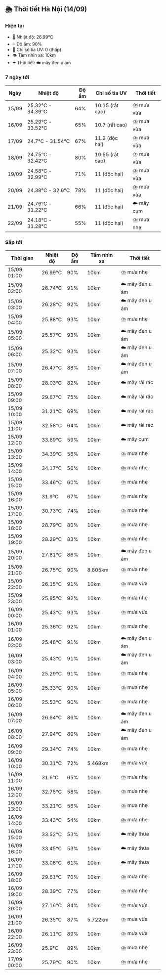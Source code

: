## 🌦️ Thời tiết Hà Nội (14/09)

### Hiện tại

- 🌡️ Nhiệt độ: 26.99℃
- 💦 Độ ẩm: 90%
- 🌟 Chỉ số tia UV: 0 (thấp)
- 👁️ Tầm nhìn xa: 10km
- ☂️ Thời tiết: ☁️ mây đen u ám

### 7 ngày tới

| Ngày | Nhiệt độ | Độ ẩm | Chỉ số tia UV | Thời tiết |
| --- | --- | --- | --- | --- |
| 15/09 | 25.32℃ - 34.39℃ | 64% | 10.15 (rất cao) | ⛈️ mưa vừa |
| 16/09 | 25.29℃ - 33.52℃ | 65% | 10.7 (rất cao) | ⛈️ mưa vừa |
| 17/09 | 24.7℃ - 31.54℃ | 67% | 11.2 (độc hại) | ⛈️ mưa vừa |
| 18/09 | 24.75℃ - 32.42℃ | 80% | 10.55 (rất cao) | ⛈️ mưa vừa |
| 19/09 | 24.58℃ - 32.99℃ | 71% | 11 (độc hại) | ⛈️ mưa vừa |
| 20/09 | 24.38℃ - 32.6℃ | 78% | 11 (độc hại) | ⛈️ mưa vừa |
| 21/09 | 24.76℃ - 31.22℃ | 66% | 11 (độc hại) | ☁️ mây cụm |
| 22/09 | 24.18℃ - 31.28℃ | 55% | 11 (độc hại) | ⛈️ mưa nhẹ |

### Sắp tới

| Thời gian | Nhiệt độ | Độ ẩm | Tầm nhìn xa | Thời tiết |
| --- | --- | --- | --- | --- |
| 15/09 01:00 | 26.99℃ | 90% | 10km | ⛈️ mưa nhẹ |
| 15/09 02:00 | 26.74℃ | 91% | 10km | ☁️ mây đen u ám |
| 15/09 03:00 | 26.28℃ | 92% | 10km | ☁️ mây đen u ám |
| 15/09 04:00 | 25.88℃ | 93% | 10km | ⛈️ mưa nhẹ |
| 15/09 05:00 | 25.57℃ | 93% | 10km | ☁️ mây đen u ám |
| 15/09 06:00 | 25.32℃ | 93% | 10km | ☁️ mây đen u ám |
| 15/09 07:00 | 26.47℃ | 88% | 10km | ☁️ mây đen u ám |
| 15/09 08:00 | 28.03℃ | 82% | 10km | ☁️ mây rải rác |
| 15/09 09:00 | 29.67℃ | 75% | 10km | ☁️ mây rải rác |
| 15/09 10:00 | 31.21℃ | 69% | 10km | ☁️ mây rải rác |
| 15/09 11:00 | 32.58℃ | 64% | 10km | ☁️ mây rải rác |
| 15/09 12:00 | 33.69℃ | 59% | 10km | ☁️ mây cụm |
| 15/09 13:00 | 34.39℃ | 56% | 10km | ⛈️ mưa nhẹ |
| 15/09 14:00 | 34.17℃ | 56% | 10km | ⛈️ mưa nhẹ |
| 15/09 15:00 | 33.46℃ | 60% | 10km | ⛈️ mưa nhẹ |
| 15/09 16:00 | 31.9℃ | 67% | 10km | ⛈️ mưa nhẹ |
| 15/09 17:00 | 30.73℃ | 74% | 10km | ⛈️ mưa nhẹ |
| 15/09 18:00 | 28.79℃ | 80% | 10km | ⛈️ mưa nhẹ |
| 15/09 19:00 | 28.29℃ | 83% | 10km | ⛈️ mưa nhẹ |
| 15/09 20:00 | 27.81℃ | 86% | 10km | ☁️ mây đen u ám |
| 15/09 21:00 | 26.75℃ | 90% | 8.805km | ⛈️ mưa nhẹ |
| 15/09 22:00 | 26.15℃ | 91% | 10km | ⛈️ mưa vừa |
| 15/09 23:00 | 25.85℃ | 92% | 10km | ⛈️ mưa nhẹ |
| 16/09 00:00 | 25.43℃ | 93% | 10km | ⛈️ mưa vừa |
| 16/09 01:00 | 25.36℃ | 92% | 10km | ⛈️ mưa nhẹ |
| 16/09 02:00 | 25.48℃ | 91% | 10km | ☁️ mây đen u ám |
| 16/09 03:00 | 25.43℃ | 91% | 10km | ☁️ mây đen u ám |
| 16/09 04:00 | 25.29℃ | 91% | 10km | ⛈️ mưa nhẹ |
| 16/09 05:00 | 25.33℃ | 90% | 10km | ⛈️ mưa nhẹ |
| 16/09 06:00 | 25.53℃ | 90% | 10km | ⛈️ mưa nhẹ |
| 16/09 07:00 | 26.64℃ | 86% | 10km | ☁️ mây đen u ám |
| 16/09 08:00 | 27.94℃ | 80% | 10km | ☁️ mây đen u ám |
| 16/09 09:00 | 29.34℃ | 74% | 10km | ⛈️ mưa nhẹ |
| 16/09 10:00 | 30.31℃ | 72% | 5.468km | ⛈️ mưa vừa |
| 16/09 11:00 | 31.6℃ | 65% | 10km | ⛈️ mưa nhẹ |
| 16/09 12:00 | 32.75℃ | 58% | 10km | ⛈️ mưa nhẹ |
| 16/09 13:00 | 33.21℃ | 56% | 10km | ⛈️ mưa nhẹ |
| 16/09 14:00 | 33.43℃ | 54% | 10km | ⛈️ mưa nhẹ |
| 16/09 15:00 | 33.52℃ | 53% | 10km | ☁️ mây thưa |
| 16/09 16:00 | 33.45℃ | 53% | 10km | ☁️ mây thưa |
| 16/09 17:00 | 33.06℃ | 61% | 10km | ☁️ mây thưa |
| 16/09 18:00 | 29.61℃ | 70% | 10km | ⛈️ mưa nhẹ |
| 16/09 19:00 | 28.39℃ | 77% | 10km | ⛈️ mưa nhẹ |
| 16/09 20:00 | 27.16℃ | 84% | 10km | ⛈️ mưa vừa |
| 16/09 21:00 | 26.35℃ | 87% | 5.722km | ⛈️ mưa vừa |
| 16/09 22:00 | 26.11℃ | 89% | 10km | ⛈️ mưa vừa |
| 16/09 23:00 | 25.9℃ | 89% | 10km | ⛈️ mưa nhẹ |
| 17/09 00:00 | 25.79℃ | 90% | 10km | ⛈️ mưa nhẹ |
